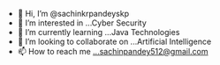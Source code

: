 - 👋 Hi, I’m @sachinkrpandeyskp
- 👀 I’m interested in ...Cyber Security
- 🌱 I’m currently learning ...Java Technologies
- 💞️ I’m looking to collaborate on ...Artificial Intelligence
- 📫 How to reach me ...sachinpandey512@gmail.com

<!---
sachinkrpandeyskp/sachinkrpandeyskp is a ✨ special ✨ repository because its `README.md` (this file) appears on your GitHub profile.
You can click the Preview link to take a look at your changes.
--->
